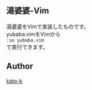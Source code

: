 ## 湯婆婆-Vim
湯婆婆をVimで実装したものです。  
yubaba.vimをVimから  
` :so yubaba.vim `  
で実行できます。  

## Author
[kato-k](https://github.com/kato-k)
